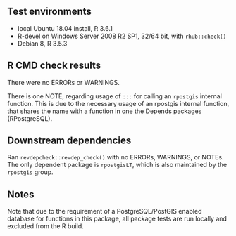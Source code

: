 ## Test environments
* local Ubuntu 18.04 install, R 3.6.1
* R-devel on Windows Server 2008 R2 SP1, 32/64 bit, with `rhub::check()`
* Debian 8, R 3.5.3

## R CMD check results
There were no ERRORs or WARNINGS. 

There is one NOTE, regarding usage of `:::` for calling an `rpostgis` internal function.
This is due to the necessary usage of an rpostgis internal function, that shares the name with a
function in one the Depends packages (RPostgreSQL).

## Downstream dependencies
Ran `revdepcheck::revdep_check()` with no ERRORs, WARNINGS, or NOTEs.
The only dependent package is `rpostgisLT`, which is also maintained by the `rpostgis` group.

## Notes
Note that due to the requirement of a PostgreSQL/PostGIS enabled database for functions in this package, 
all package tests are run locally and excluded from the R build.